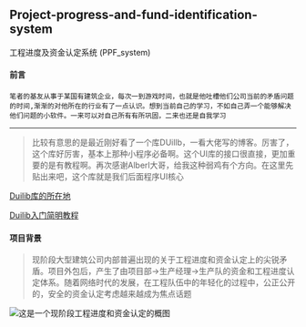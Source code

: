 ## Project-progress-and-fund-identification-system

工程进度及资金认定系统 (PPF_system)

#### 前言

```笔者的基友从事于某国有建筑企业，每次一到游戏时间，也就是他吐槽他们公司当前的矛盾问题的时间,渐渐的对他所在的行业有了一点认识。想到当前自己的学习，不如自己弄一个能够解决他们问题的小软件。一来可以对自己所有有所巩固，二来也还是自我学习```

---

> 比较有意思的是最近刚好看了一个库DUillb，一看大佬写的博客。厉害了，这个库好厉害，基本上那种小程序必备啊。这个UI库的接口很直接，更加重要的是有教程啊。再次感谢Alberl大哥，给我这种弱鸡有个方向。在这里先贴出来吧，这个库就是我们后面程序UI核心

[Duilib库的所在地](<https://github.com/duilib/duilib>)

[Duilib入门简明教程](<https://www.cnblogs.com/Alberl/p/3354459.html>)



#### 项目背景

> 现阶段大型建筑公司内部普遍出现的关于工程进度和资金认定上的尖锐矛盾。项目外包后，产生了由项目部->生产经理->生产队的资金和工程进度认定体系。随着网络时代的发展，在工程队伍中的年轻化的过程中，公正公开的，安全的资金认定考虑越来越成为焦点话题

![这是一个现阶段工程进度和资金认定的概图]()



